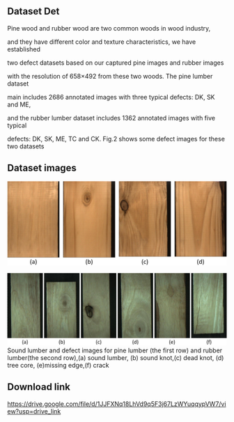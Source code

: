 ## Dataset Det

   Pine wood and rubber wood are two common woods in wood industry, 

and they have different color and texture characteristics, we have established 

two defect datasets based on our captured pine images and rubber images 

with the resolution of 658×492 from these two woods. The pine lumber dataset 

main includes 2686 annotated images with three typical defects: DK, SK and ME, 

and the rubber lumber dataset includes 1362 annotated images with five typical 

defects: DK, SK, ME, TC and CK. Fig.2 shows some defect images for these two datasets

## Dataset images
![iamge](https://github.com/yumingzhong1/wood_dataset/blob/main/image1.jpg)

![iamge](https://github.com/yumingzhong1/wood_dataset/blob/main/image2.jpg)
Sound lumber and defect images for pine lumber (the first row) and rubber lumber(the second row),(a) sound lumber, (b) sound knot,(c) dead knot, (d) tree core, (e)missing edge,(f) crack

## Download link

https://drive.google.com/file/d/1JJFXNq18LhVd9q5F3j67LzWYuqqypVW7/view?usp=drive_link
